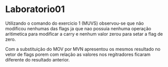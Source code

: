 # Laboratorio01

Utilizando o comando do exercicio 1 (MUVS) observou-se que não modificou nenhumas das flags ja que nao possuia nenhuma operação aritimetica para modificar a carry e nenhum valor zerou para setar a flag de zero.

Com a substituição do MOV por MVN apresentou os mesmos resultado no vetor de flags porem com relação as valores nos regitradores ficaram diferente do resultado anterior.
